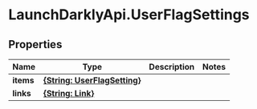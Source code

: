 # LaunchDarklyApi.UserFlagSettings

## Properties

Name | Type | Description | Notes
------------ | ------------- | ------------- | -------------
**items** | [**{String: UserFlagSetting}**](UserFlagSetting.md) |  | 
**links** | [**{String: Link}**](Link.md) |  | 


